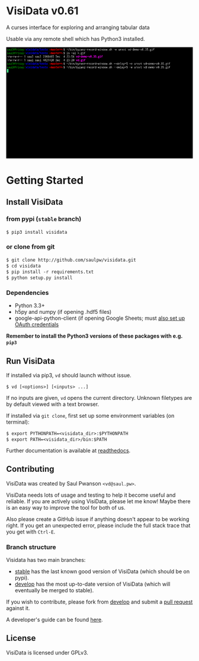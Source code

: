 # VisiData v0.61

A curses interface for exploring and arranging tabular data

Usable via any remote shell which has Python3 installed.

![VisiData silent demo](docs/img/screenshot.gif "VisiData Screenshot")


# Getting Started

## Install VisiData

### from pypi (`stable` branch)

```
$ pip3 install visidata
```

### or clone from git

```
$ git clone http://github.com/saulpw/visidata.git
$ cd visidata
$ pip install -r requirements.txt
$ python setup.py install
```

### Dependencies

- Python 3.3+
- h5py and numpy (if opening .hdf5 files)
- google-api-python-client (if opening Google Sheets; must [also set up OAuth credentials](https://developers.google.com/sheets/quickstart/python )

**Remember to install the Python3 versions of these packages with e.g. `pip3`**

## Run VisiData

If installed via pip3, `vd` should launch without issue.

```
$ vd [<options>] [<inputs> ...]
```

If no inputs are given, `vd` opens the current directory.
Unknown filetypes are by default viewed with a text browser.

If installed via `git clone`, first set up some environment variables (on terminal):

```
$ export PYTHONPATH=<visidata_dir>:$PYTHONPATH
$ export PATH=<visidata_dir>/bin:$PATH
```

Further documentation is available at [readthedocs](https://visidata.readthedocs.io/).

## Contributing

VisiData was created by Saul Pwanson `<vd@saul.pw>`.

VisiData needs lots of usage and testing to help it become useful and reliable.
If you are actively using VisiData, please let me know!
Maybe there is an easy way to improve the tool for both of us.

Also please create a GitHub issue if anything doesn't appear to be working right.
If you get an unexpected error, please include the full stack trace that you get with `Ctrl-E`.

### Branch structure

Visidata has two main branches:
* [stable](https://github.com/saulpw/visidata/tree/stable) has the last known good version of VisiData (which should be on pypi).
* [develop](https://github.com/saulpw/visidata/tree/develop) has the most up-to-date version of VisiData (which will eventually be merged to stable).

If you wish to contribute, please fork from [develop](https://github.com/saulpw/visidata/tree/develop) and submit a [pull request](https://github.com/saulpw/visidata/pulls) against it.

A developer's guide can be found [here](http://visidata.readthedocs.io/en/stable/dev-guide).

## License

VisiData is licensed under GPLv3.
